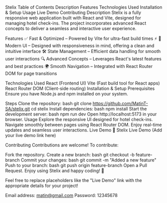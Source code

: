 Stelix
Table of Contents
Description
Features
Technologies Used
Installation & Setup
Usage
Live Demo
Contributing
Description
Stelix is a fully responsive web application built with React and Vite, designed for managing hotel check-ins. The project incorporates advanced React concepts to deliver a seamless and interactive user experience.

Features
✅ Fast & Optimized – Powered by Vite for ultra-fast build times ⚡
🎨 Modern UI – Designed with responsiveness in mind, offering a clean and intuitive interface
🛠 State Management – Efficient data handling for smooth user interactions
🔍 Advanced Concepts – Leverages React's latest features and best practices
🌍 Smooth Navigation – Integrated with React Router DOM for page transitions

Technologies Used
React (Frontend UI)
Vite (Fast build tool for React apps)
React Router DOM (Client-side routing)
Installation & Setup
Prerequisites
Ensure you have Node.js and npm installed on your system.

Steps
Clone the repository:
bash
git clone https://github.com/MatinT-SA/stelix.git
cd stelix
Install dependencies:
bash
npm install
Start the development server:
bash
npm run dev
Open http://localhost:5173 in your browser.
Usage
Explore the responsive UI designed for hotel check-ins.
Navigate smoothly between pages using React Router DOM.
Enjoy real-time updates and seamless user interactions.
Live Demo
🔗 Stelix Live Demo (Add your live demo link here)

Contributing
Contributions are welcome! To contribute:

Fork the repository.
Create a new branch:
bash
git checkout -b feature-branch
Commit your changes:
bash
git commit -m "Added a new feature"
Push to your branch:
bash
git push origin feature-branch
Open a Pull Request.
Enjoy using Stelix and happy coding! 🚀

Feel free to replace placeholders like the "Live Demo" link with the appropriate details for your project!

Email address: matin@gmail.com
Password: 12345678
